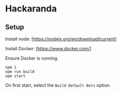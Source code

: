 # Hackaranda

## Setup

Install node: [https://nodejs.org/en/download/current]


Install Docker: [https://www.docker.com/]

Ensure Docker is running.

```
npm i
npm run build
npm start
```

On first start, select the `Build Default Bots` option.
